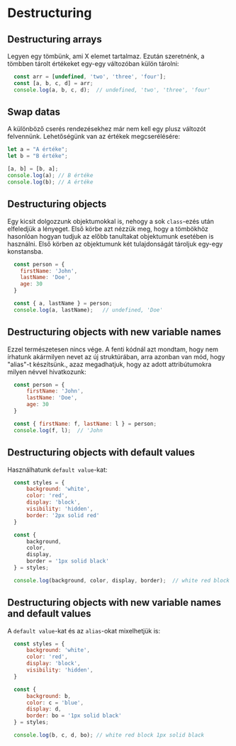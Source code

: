 # Destructuring

## Destructuring arrays
Legyen egy tömbünk, ami X elemet tartalmaz. Ezután szeretnénk, a tömbben tárolt értékeket egy-egy változóban külön tárolni:

```javascript
  const arr = [undefined, 'two', 'three', 'four'];
  const [a, b, c, d] = arr;
  console.log(a, b, c, d);  // undefined, 'two', 'three', 'four'
```
## Swap datas
A különböző cserés rendezésekhez már nem kell egy plusz változót felvennünk.
Lehetőségünk van az értékek megcserélésére:

```javascript
let a = "A értéke";
let b = "B értéke";

[a, b] = [b, a];
console.log(a); // B értéke
console.log(b); // A értéke
```

## Destructuring objects
Egy kicsit dolgozzunk objektumokkal is, nehogy a sok `class`-ezés után elfeledjük a lényeget.
Első körbe azt nézzük meg, hogy a tömbökhöz hasonlóan hogyan tudjuk az előbb tanultakat objektumunk esetében is használni. Első körben az objektumunk két tulajdonságát tároljuk egy-egy konstansba.

```javascript
  const person = {
    firstName: 'John',
    lastName: 'Doe',
    age: 30
  }

  const { a, lastName } = person;
  console.log(a, lastName);   // undefined, 'Doe'
```
## Destructuring objects with new variable names
Ezzel természetesen nincs vége. A fenti kódnál azt mondtam, hogy nem írhatunk akármilyen nevet az új struktúrában, arra azonban van mód, hogy "alias"-t készítsünk., azaz megadhatjuk, hogy az adott attribútumokra milyen névvel hivatkozunk:

```javascript
  const person = {
      firstName: 'John',
      lastName: 'Doe',
      age: 30
  }

  const { firstName: f, lastName: l } = person;
  console.log(f, l);  // 'John
```
## Destructuring objects with default values
Használhatunk `default value`-kat:

```javascript
  const styles = {
      background: 'white',
      color: 'red',
      display: 'block',
      visibility: 'hidden',
      border: '2px solid red'
  }

  const {
      background,
      color,
      display,
      border = '1px solid black'
  } = styles;

  console.log(background, color, display, border);  // white red block 2px solid red
```

## Destructuring objects with new variable names and default values
A `default value`-kat és az `alias`-okat mixelhetjük is:

```javascript
  const styles = {
      background: 'white',
      color: 'red',
      display: 'block',
      visibility: 'hidden',
  }

  const {
      background: b,
      color: c = 'blue',
      display: d,
      border: bo = '1px solid black'
  } = styles;

  console.log(b, c, d, bo); // white red block 1px solid black
```